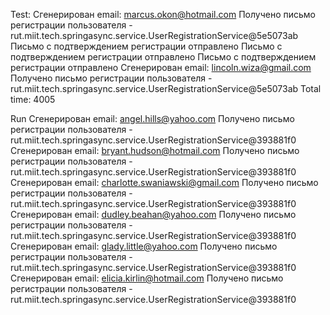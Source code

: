 Test:
Сгенерирован email: marcus.okon@hotmail.com
Получено письмо регистрации пользователя - rut.miit.tech.springasync.service.UserRegistrationService@5e5073ab
Письмо с подтверждением регистрации отправлено
Письмо с подтверждением регистрации отправлено
Письмо с подтверждением регистрации отправлено
Сгенерирован email: lincoln.wiza@gmail.com
Получено письмо регистрации пользователя - rut.miit.tech.springasync.service.UserRegistrationService@5e5073ab
Total time: 4005

Run
Сгенерирован email: angel.hills@yahoo.com
Получено письмо регистрации пользователя - rut.miit.tech.springasync.service.UserRegistrationService@393881f0
Сгенерирован email: bryant.hudson@hotmail.com
Получено письмо регистрации пользователя - rut.miit.tech.springasync.service.UserRegistrationService@393881f0
Сгенерирован email: charlotte.swaniawski@gmail.com
Получено письмо регистрации пользователя - rut.miit.tech.springasync.service.UserRegistrationService@393881f0
Сгенерирован email: dudley.beahan@yahoo.com
Получено письмо регистрации пользователя - rut.miit.tech.springasync.service.UserRegistrationService@393881f0
Сгенерирован email: glady.little@yahoo.com
Получено письмо регистрации пользователя - rut.miit.tech.springasync.service.UserRegistrationService@393881f0
Сгенерирован email: elicia.kirlin@hotmail.com
Получено письмо регистрации пользователя - rut.miit.tech.springasync.service.UserRegistrationService@393881f0